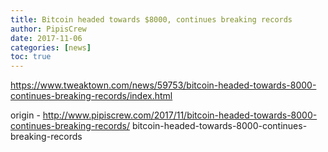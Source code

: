 ```yaml
---
title: Bitcoin headed towards $8000, continues breaking records
author: PipisCrew
date: 2017-11-06
categories: [news]
toc: true
---
```


https://www.tweaktown.com/news/59753/bitcoin-headed-towards-8000-continues-breaking-records/index.html

origin - http://www.pipiscrew.com/2017/11/bitcoin-headed-towards-8000-continues-breaking-records/ bitcoin-headed-towards-8000-continues-breaking-records